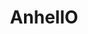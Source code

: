 ---
title: AnhellO
github: https://github.com/AnhellO
mode: dark
transition: 1s
score: 73.9
archetype:
- Code
---